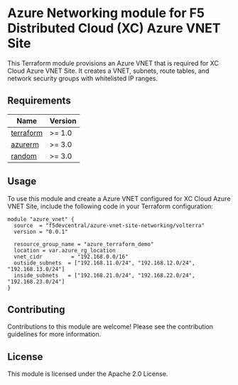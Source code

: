# Azure Networking module for F5 Distributed Cloud (XC) Azure VNET Site

This Terraform module provisions an Azure VNET that is required for XC Cloud Azure VNET Site. It creates a VNET, subnets, route tables, and network security groups with whitelisted IP ranges.

## Requirements

| Name | Version |
|------|---------|
| <a name="requirement_terraform"></a> [terraform](https://github.com/hashicorp/terraform) | >= 1.0 |
| <a name="requirement_azurerm"></a> [azurerm](https://registry.terraform.io/providers/hashicorp/azurerm/latest/docs) | >= 3.0 |
| <a name="requirement_random"></a> [random](https://registry.terraform.io/providers/hashicorp/random/latest/docs) | >= 3.0 |

## Usage


To use this module and create a Azure VNET configured for XC Cloud Azure VNET Site, include the following code in your Terraform configuration:

```hcl
module "azure_vnet" {
  source  = "f5devcentral/azure-vnet-site-networking/volterra"
  version = "0.0.1"

  resource_group_name = "azure_terraform_demo"
  location = var.azure_rg_location
  vnet_cidr         = "192.168.0.0/16"
  outside_subnets  = ["192.168.11.0/24", "192.168.12.0/24", "192.168.13.0/24"]
  inside_subnets   = ["192.168.21.0/24", "192.168.22.0/24", "192.168.23.0/24"]
}
```

## Contributing

Contributions to this module are welcome! Please see the contribution guidelines for more information.

## License

This module is licensed under the Apache 2.0 License.